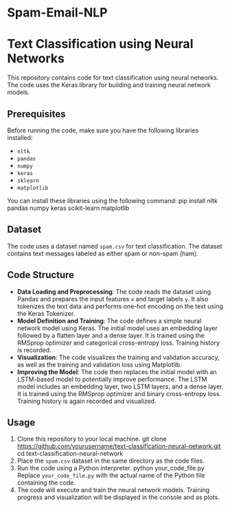 # Spam-Email-NLP

# Text Classification using Neural Networks

This repository contains code for text classification using neural networks. The code uses the Keras library for building and training neural network models.

## Prerequisites

Before running the code, make sure you have the following libraries installed:
- `nltk`
- `pandas`
- `numpy`
- `keras`
- `sklearn`
- `matplotlib`

You can install these libraries using the following command:
pip install nltk pandas numpy keras scikit-learn matplotlib

## Dataset
The code uses a dataset named `spam.csv` for text classification. The dataset contains text messages labeled as either spam or non-spam (ham).

## Code Structure
- **Data Loading and Preprocessing**: The code reads the dataset using Pandas and prepares the input features `x` and target labels `y`. It also tokenizes the text data and performs one-hot encoding on the text using the Keras Tokenizer.
- **Model Definition and Training**: The code defines a simple neural network model using Keras. The initial model uses an embedding layer followed by a flatten layer and a dense layer. It is trained using the RMSprop optimizer and categorical cross-entropy loss. Training history is recorded.
- **Visualization**: The code visualizes the training and validation accuracy, as well as the training and validation loss using Matplotlib.
- **Improving the Model**: The code then replaces the initial model with an LSTM-based model to potentially improve performance. The LSTM model includes an embedding layer, two LSTM layers, and a dense layer. It is trained using the RMSprop optimizer and binary cross-entropy loss. Training history is again recorded and visualized.

## Usage
1. Clone this repository to your local machine.
git clone https://github.com/yourusername/text-classification-neural-network.git
cd text-classification-neural-network
2. Place the `spam.csv` dataset in the same directory as the code files.
3. Run the code using a Python interpreter.
python your_code_file.py
Replace `your_code_file.py` with the actual name of the Python file containing the code.
4. The code will execute and train the neural network models. Training progress and visualization will be displayed in the console and as plots.
